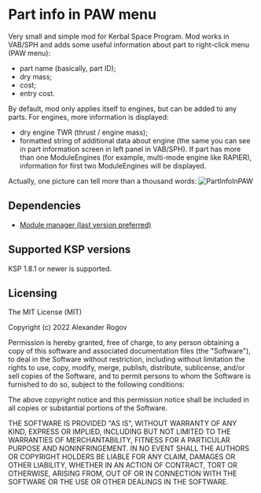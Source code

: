 # Part info in PAW menu

Very small and simple mod for Kerbal Space Program.
Mod works in VAB/SPH and adds some useful information about part to right-click menu (PAW menu):
* part name (basically, part ID);
* dry mass;
* cost;
* entry cost.

By default, mod only applies itself to engines, but can be added to any parts.
For engines, more information is displayed:
* dry engine TWR (thrust / engine mass);
* formatted string of additional data about engine (the same you can see in part information screen in left panel in VAB/SPH). If part has more than one ModuleEngines (for example, multi-mode engine like RAPIER), information for first two ModuleEngines will be displayed.

Actually, one picture can tell more than a thousand words:
![PartInfoInPAW](https://i.imgur.com/zEcSNql.png)



## Dependencies

* [Module manager (last version preferred)](https://github.com/sarbian/ModuleManager)


## Supported KSP versions

KSP 1.8.1 or newer is supported.


## Licensing

The MIT License (MIT)

Copyright (c) 2022 Alexander Rogov

Permission is hereby granted, free of charge, to any person obtaining a copy of this software and associated documentation files (the "Software"), to deal in the Software without restriction, including without limitation the rights to use, copy, modify, merge, publish, distribute, sublicense, and/or sell copies of the Software, and to permit persons to whom the Software is furnished to do so, subject to the following conditions:

The above copyright notice and this permission notice shall be included in all copies or substantial portions of the Software.

THE SOFTWARE IS PROVIDED "AS IS", WITHOUT WARRANTY OF ANY KIND, EXPRESS OR IMPLIED, INCLUDING BUT NOT LIMITED TO THE WARRANTIES OF MERCHANTABILITY, FITNESS FOR A PARTICULAR PURPOSE AND NONINFRINGEMENT. IN NO EVENT SHALL THE AUTHORS OR COPYRIGHT HOLDERS BE LIABLE FOR ANY CLAIM, DAMAGES OR OTHER LIABILITY, WHETHER IN AN ACTION OF CONTRACT, TORT OR OTHERWISE, ARISING FROM, OUT OF OR IN CONNECTION WITH THE SOFTWARE OR THE USE OR OTHER DEALINGS IN THE SOFTWARE. 
